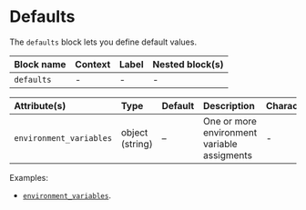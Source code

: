 # Defaults

The `defaults` block lets you define default values.

| Block name | Context | Label | Nested block(s) |
|:-----------|:--------|:------|:----------------|
| `defaults` | -       | -     | -               |

| Attribute(s)            | Type            | Default | Description                                 | Characteristic(s) | Example                                                        |
|:------------------------|:----------------|:--------|:--------------------------------------------|:------------------|:---------------------------------------------------------------|
| `environment_variables` | object (string) | –       | One or more environment variable assigments | -                 | `environment_variables = {ORIGIN = "https://httpbin.org" ...}` |

Examples:

- [`environment_variables`](https://github.com/avenga/couper-examples/blob/master/env-var/README.md).
